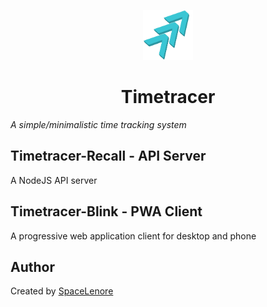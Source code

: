 <p align="center">
  <img src="media/logo_transparent.png" height="80px">
  <h1 align="center">Timetracer</h1>
  <i align="center">A simple/minimalistic time tracking system</i
</p>

## Timetracer-Recall - API Server
A NodeJS API server

## Timetracer-Blink - PWA Client
A progressive web application client for desktop and phone

## Author
Created by [SpaceLenore](github.com/SpaceLenore)
